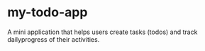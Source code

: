 # my-todo-app

A mini application that helps users create tasks (todos) and track dailyprogress of their activities.